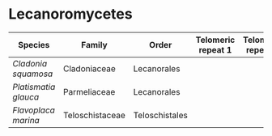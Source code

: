 # Lecanoromycetes

| Species | Family | Order | Telomeric repeat 1 | Telomeric repeat 2 | Data type |
| -- | --- | --- | --- | --- | --- |
| *Cladonia squamosa* | Cladoniaceae | Lecanorales |  |  | pacbio |
| *Platismatia glauca* | Parmeliaceae | Lecanorales |  |  | pacbio |
| *Flavoplaca marina* | Teloschistaceae | Teloschistales |  |  | pacbio |
